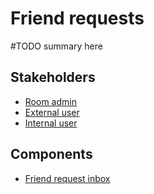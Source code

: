 # Friend requests

#TODO summary here

## Stakeholders

- [Room admin](../Stakeholders/Room%20admin.md)
- [External user](../Stakeholders/External%20user.md)
- [Internal user](../Stakeholders/Internal%20user.md)

## Components

- [Friend request inbox](Friend%20request%20inbox.md)